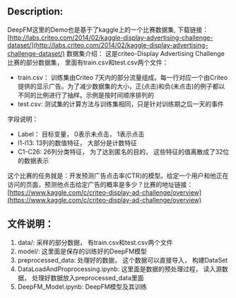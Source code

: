## Description:

DeepFM这里的Demo也是基于了kaggle上的一个比赛数据集, 下载链接：[http://labs.criteo.com/2014/02/kaggle-display-advertising-challenge-dataset/](http://labs.criteo.com/2014/02/kaggle-display-advertising-challenge-dataset/) 数据集介绍：
这是criteo-Display Advertising Challenge比赛的部分数据集， 里面有train.csv和test.csv两个文件：

* train.csv： 训练集由Criteo 7天内的部分流量组成。每一行对应一个由Criteo提供的显示广告。为了减少数据集的大小，正(点击)和负(未点击)的例子都以不同的比例进行了抽样。示例是按时间顺序排列的
* test.csv: 测试集的计算方法与训练集相同，只是针对训练期之后一天的事件

字段说明：

* Label： 目标变量， 0表示未点击， 1表示点击
* l1-l13: 13列的数值特征， 大部分是计数特征
* C1-C26: 26列分类特征， 为了达到匿名的目的， 这些特征的值离散成了32位的数据表示

这个比赛的任务就是：开发预测广告点击率(CTR)的模型。给定一个用户和他正在访问的页面，预测他点击给定广告的概率是多少？比赛的地址链接：[https://www.kaggle.com/c/criteo-display-ad-challenge/overview](https://www.kaggle.com/c/criteo-display-ad-challenge/overview)

## 文件说明：

1. data/:  采样的部分数据， 有train.csv和test.csv两个文件
2. model/: 这里面是保存的训练好的DeepFM模型
3. preprocessed_data: 处理好的数据， 这个数据可以直接导入， 构建DataSet
4. DataLoadAndProprocessing.ipynb: 这里面是数据的预处理过程， 读入源数据， 处理好数据放入preprocessed_data里面
5. DeepFM_Model.ipynb: DeepFM模型及其训练
